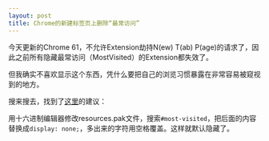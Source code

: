 ```yaml
---
layout: post
title: Chrome的新建标签页上删除“最常访问”
---
```


今天更新的Chrome 61，不允许Extension劫持N(ew) T(ab) P(age)的请求了，因此之前所有隐藏最常访问（MostVisited）的Extension都失效了。

但我确实不喜欢显示这个东西，凭什么要把自己的浏览习惯暴露在非常容易被窥视到的地方。

搜来搜去，找到了[这里](https://www.sitepoint.com/community/t/editing-google-chromes-style-file/206881/4)的建议：

用十六进制编辑器修改resources.pak文件，搜索`#most-visited`，把后面的内容替换成`display: none;`，多出来的字符用空格覆盖。这样就默认隐藏了。
